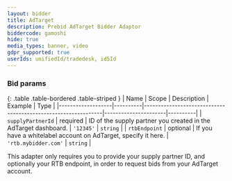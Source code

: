 ```yaml
---
layout: bidder
title: AdTarget
description: Prebid AdTarget Bidder Adaptor
biddercode: gamoshi
hide: true
media_types: banner, video
gdpr_supported: true
userIds: unifiedId/tradedesk, id5Id
---
```


### Bid params

{: .table .table-bordered .table-striped }
| Name              | Scope    | Description                                                   | Example              | Type     |
|-------------------|----------|---------------------------------------------------------------|----------------------|----------|
| `supplyPartnerId` | required | ID of the supply partner you created in the AdTarget dashboard. | `'12345'`            | `string` |
| `rtbEndpoint`     | optional | If you have a whitelabel account on AdTarget, specify it here. | `'rtb.mybidder.com'` | `string` |

This adapter only requires you to provide your supply partner ID, and optionally your RTB endpoint, in order to request
bids from your AdTarget account.
